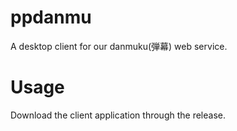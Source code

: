 # ppdanmu
A desktop client for our danmuku(弾幕) web service.

# Usage
Download the client application through the release.
